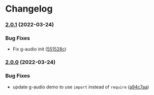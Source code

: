 # Changelog

### [2.0.1](https://www.github.com/Financial-Times/origami/compare/g-audio-v2.0.0...g-audio-v2.0.1) (2022-03-24)


### Bug Fixes

* Fix g-audio init ([551528c](https://www.github.com/Financial-Times/origami/commit/551528c996aa7894c644e53529e5f90f3208e99e))

### [2.0.0](https://www.github.com/Financial-Times/origami/compare/g-audio-v1.0.7...g-audio-v2.0.0) (2022-03-24)


### Bug Fixes

* update g-audio demo to use `import` instead of `require` ([a94c7aa](https://www.github.com/Financial-Times/origami/commit/a94c7aa166d2511a0007cb28eb81d0656989e6a5))
